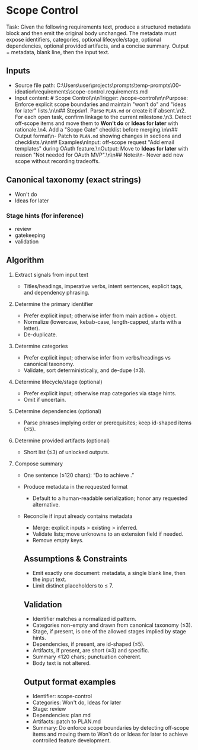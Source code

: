 # Scope Control

Task: Given the following requirements text, produce a structured metadata block and then emit the original body unchanged. The metadata must expose identifiers, categories, optional lifecycle/stage, optional dependencies, optional provided artifacts, and a concise summary. Output = metadata, blank line, then the input text.

## Inputs
- Source file path: C:\Users\user\projects\prompts\temp-prompts\00-ideation\requirements\scope-control.requirements.md
- Input content: # Scope Control\n\nTrigger: /scope-control\n\nPurpose: Enforce explicit scope boundaries and maintain \"won't do\" and \"ideas for later\" lists.\n\n## Steps\n1. Parse `PLAN.md` or create it if absent.\n2. For each open task, confirm linkage to the current milestone.\n3. Detect off-scope items and move them to **Won't do** or **Ideas for later** with rationale.\n4. Add a \"Scope Gate\" checklist before merging.\n\n## Output format\n- Patch to `PLAN.md` showing changes in sections and checklists.\n\n## Examples\nInput: off-scope request \"Add email templates\" during OAuth feature.\nOutput: Move to **Ideas for later** with reason \"Not needed for OAuth MVP\".\n\n## Notes\n- Never add new scope without recording tradeoffs.

## Canonical taxonomy (exact strings)
- Won't do
- Ideas for later

### Stage hints (for inference)
- review
- gatekeeping
- validation

## Algorithm
1. Extract signals from input text  
   * Titles/headings, imperative verbs, intent sentences, explicit tags, and dependency phrasing.

2. Determine the primary identifier  
   * Prefer explicit input; otherwise infer from main action + object.  
   * Normalize (lowercase, kebab-case, length-capped, starts with a letter).  
   * De-duplicate.

3. Determine categories  
   * Prefer explicit input; otherwise infer from verbs/headings vs canonical taxonomy.  
   * Validate, sort deterministically, and de-dupe (≤3).

4. Determine lifecycle/stage (optional)  
   * Prefer explicit input; otherwise map categories via stage hints.  
   * Omit if uncertain.

5. Determine dependencies (optional)  
   * Parse phrases implying order or prerequisites; keep id-shaped items (≤5).

6. Determine provided artifacts (optional)  
   * Short list (≤3) of unlocked outputs.

7. Compose summary  
   * One sentence (≤120 chars): “Do <verb> <object> to achieve <outcome>.”

8. Produce metadata in the requested format  
   * Default to a human-readable serialization; honor any requested alternative.

9. Reconcile if input already contains metadata  
   * Merge: explicit inputs > existing > inferred.  
   * Validate lists; move unknowns to an extension field if needed.  
   * Remove empty keys.

## Assumptions & Constraints
- Emit exactly one document: metadata, a single blank line, then the input text.
- Limit distinct placeholders to ≤ 7.

## Validation
- Identifier matches a normalized id pattern.
- Categories non-empty and drawn from canonical taxonomy (≤3).
- Stage, if present, is one of the allowed stages implied by stage hints.
- Dependencies, if present, are id-shaped (≤5).
- Artifacts, if present, are short (≤3) and specific.
- Summary ≤120 chars; punctuation coherent.
- Body text is not altered.

## Output format examples
- Identifier: scope-control  
- Categories: Won't do, Ideas for later  
- Stage: review  
- Dependencies: plan.md  
- Artifacts: patch to PLAN.md  
- Summary: Do enforce scope boundaries by detecting off-scope items and moving them to Won't do or Ideas for later to achieve controlled feature development.
